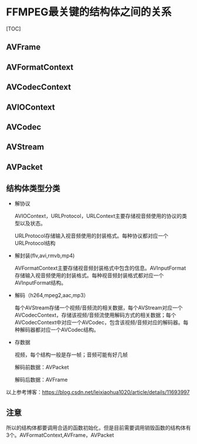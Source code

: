 # FFMPEG最关键的结构体之间的关系

[TOC]



## AVFrame





## AVFormatContext



## AVCodecContext



## AVIOContext



## AVCodec



## AVStream



## AVPacket







## 结构体类型分类

- 解协议

  AVIOContext，URLProtocol，URLContext主要存储视音频使用的协议的类型以及状态。

  URLProtocol存储输入视音频使用的封装格式。每种协议都对应一个URLProtocol结构

  

- 解封装(flv,avi,rmvb,mp4)

  AVFormatContext主要存储视音频封装格式中包含的信息。AVInputFormat存储输入视音频使用的封装格式。每种视音频封装格式都对应一个AVInputFormat结构。

- 解码（h264,mpeg2,aac,mp3）

  每个AVStream存储一个视频/音频流的相关数据，每个AVStream对应一个AVCodecContext，存储该视频/音频流使用解码方式的相关数据；每个AVCodecContext中对应一个AVCodec，包含该视频/音频对应的解码器。每种解码器都对应一个AVCodec结构。

- 存数据

  视频，每个结构一般是存一帧；音频可能有好几帧

  解码前数据：AVPacket

  解码后数据：AVFrame

  

以上参考博客：<https://blog.csdn.net/leixiaohua1020/article/details/11693997>





## 注意

所以的结构体都要调用合适的函数初始化，但是目前需要调用销毁函数的结构体有3个。AVFormatContext,AVFrame，AVPacket























